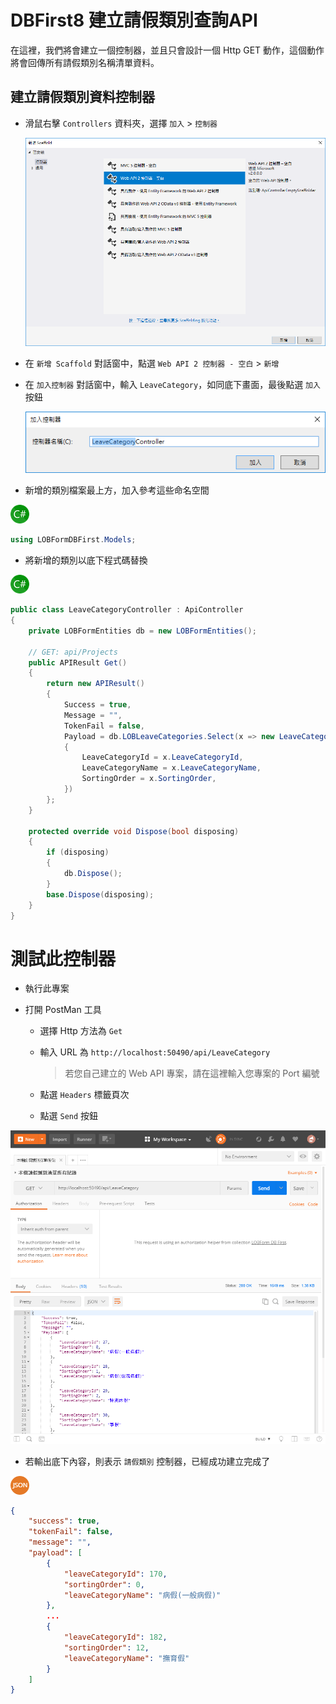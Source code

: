 # DBFirst8 建立請假類別查詢API

在這裡，我們將會建立一個控制器，並且只會設計一個 Http GET 動作，這個動作將會回傳所有請假類別名稱清單資料。

## 建立請假類別資料控制器

* 滑鼠右擊 `Controllers` 資料夾，選擇 `加入` > `控制器`

  ![](Images/DBFirst25.png)

* 在 `新增 Scaffold` 對話窗中，點選 `Web API 2 控制器 - 空白` > `新增`

* 在 `加入控制器` 對話窗中，輸入 `LeaveCategory`，如同底下畫面，最後點選 `加入` 按鈕

  ![](Images/AddController4.png)

* 新增的類別檔案最上方，加入參考這些命名空間

![](Icons/csharp.png)

```csharp
using LOBFormDBFirst.Models;
```

* 將新增的類別以底下程式碼替換

![](Icons/csharp.png)

```csharp
public class LeaveCategoryController : ApiController
{
    private LOBFormEntities db = new LOBFormEntities();
 
    // GET: api/Projects
    public APIResult Get()
    {
        return new APIResult()
        {
            Success = true,
            Message = "",
            TokenFail = false,
            Payload = db.LOBLeaveCategories.Select(x => new LeaveCategory()
            {
                LeaveCategoryId = x.LeaveCategoryId,
                LeaveCategoryName = x.LeaveCategoryName,
                SortingOrder = x.SortingOrder,
            })
        };
    }
 
    protected override void Dispose(bool disposing)
    {
        if (disposing)
        {
            db.Dispose();
        }
        base.Dispose(disposing);
    }
}
```

# 測試此控制器

* 執行此專案

* 打開 PostMan 工具

  * 選擇 Http 方法為 `Get`

  * 輸入 URL 為 `http://localhost:50490/api/LeaveCategory`

    > 若您自己建立的 Web API 專案，請在這裡輸入您專案的 Port 編號

  * 點選 `Headers` 標籤頁次

  * 點選 `Send` 按鈕

![PostMan](Images/DPostMan4.png)

* 若輸出底下內容，則表示 `請假類別` 控制器，已經成功建立完成了

![](Icons/Json.png)

```json
{
    "success": true,
    "tokenFail": false,
    "message": "",
    "payload": [
        {
            "leaveCategoryId": 170,
            "sortingOrder": 0,
            "leaveCategoryName": "病假(一般病假)"
        },
        ...
        {
            "leaveCategoryId": 182,
            "sortingOrder": 12,
            "leaveCategoryName": "撫育假"
        }
    ]
}
```
